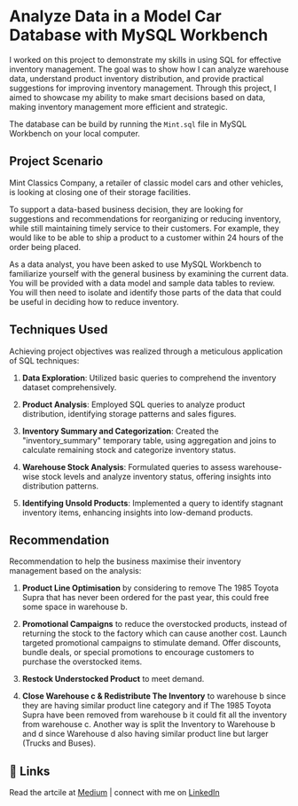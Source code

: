 # Analyze Data in a Model Car Database with MySQL Workbench

I worked on this project to demonstrate my skills in using SQL for effective inventory management. The goal was to show how I can analyze warehouse data, understand product inventory distribution, and provide practical suggestions for improving inventory management. Through this project, I aimed to showcase my ability to make smart decisions based on data, making inventory management more efficient and strategic.

The database can be build by running the `Mint.sql` file in MySQL Workbench on your local computer.

## Project Scenario

Mint Classics Company, a retailer of classic model cars and other vehicles, is looking at closing one of their storage facilities. 

To support a data-based business decision, they are looking for suggestions and recommendations for reorganizing or reducing inventory, while still maintaining timely service to their customers. For example, they would like to be able to ship a product to a customer within 24 hours of the order being placed.

As a data analyst, you have been asked to use MySQL Workbench to familiarize yourself with the general business by examining the current data. You will be provided with a data model and sample data tables to review. You will then need to isolate and identify those parts of the data that could be useful in deciding how to reduce inventory.

## Techniques Used
Achieving project objectives was realized through a meticulous application of SQL techniques:

1. **Data Exploration**: Utilized basic queries to comprehend the inventory dataset comprehensively.

2. **Product Analysis**: Employed SQL queries to analyze product distribution, identifying storage patterns and sales figures.

3. **Inventory Summary and Categorization**: Created the "inventory_summary" temporary table, using aggregation and joins to calculate remaining stock and categorize inventory status.

4. **Warehouse Stock Analysis**: Formulated queries to assess warehouse-wise stock levels and analyze inventory status, offering insights into distribution patterns.

5. **Identifying Unsold Products**: Implemented a query to identify stagnant inventory items, enhancing insights into low-demand products.

## Recommendation 
Recommendation to help the business maximise their inventory management based on the analysis:
1. **Product Line Optimisation** by considering to remove The 1985 Toyota Supra that has never been ordered for the past year, this could free some space in warehouse b. 

2. **Promotional Campaigns** to reduce the overstocked products, instead of returning the stock to the factory which can cause another cost. Launch targeted promotional campaigns to stimulate demand. Offer discounts, bundle deals, or special promotions to encourage customers to purchase the overstocked items. 

3. **Restock Understocked Product** to meet demand.

4. **Close Warehouse c & Redistribute The Inventory** to warehouse b since they are having similar product line category and if The 1985 Toyota Supra have been removed from warehouse b it could fit all the inventory from warehouse c. Another way is split the Inventory to Warehouse b and d since Warehouse d also having similar product line but larger (Trucks and Buses).

## 🔗 Links

Read the artcile at [Medium](https://medium.com/@devinirfana/analyze-data-in-a-model-car-database-with-mysql-workbench-d4109346d987) |
connect with me on [LinkedIn](https://www.linkedin.com/in/devinirfana/)
